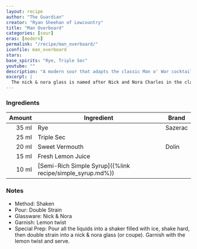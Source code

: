 ```yaml
---
layout: recipe
author: "The Guardian"
creator: "Ryan Sheehan of Lowcountry"
title: "Man Overboard"
categories: [sour]
eras: [modern]
permalink: "/recipe/man_overboard/"
iconfile: man_overboard
stars:
base_spirits: "Rye, Triple Sec"
youtube: ""
description: "A modern sour that adapts the classic Man o' War cocktail, adding the spiciness of rye while dialing down the booziness."
excerpt: |
  The nick & nora glass is named after Nick and Nora Charles in the classic 1934 movie The Thin Man, based on Dashiell Hammett’s book of the same name. Thanks to Nora’s sizable inheritance, the couple lead a life of leisure and spend most of their time at least slightly sozzled, so I like to imagine they’d be rather partial to this concoction. It’s an ode to an old classic called a man o’ war, adapted to add the spiciness of rye while dialling down the booziness a bit. Serve as an aperitif or the first cocktail of many on a night out.
---
```


### Ingredients

| Amount | Ingredient                                                | Brand   |
| -----: | --------------------------------------------------------- | ------- |
|  35 ml | Rye                                                       | Sazerac |
|  25 ml | Triple Sec                                                |
|  20 ml | Sweet Vermouth                                            | Dolin   |
|  15 ml | Fresh Lemon Juice                                         |
|  10 ml | [Semi-Rich Simple Syrup]({%link recipe/simple_syrup.md%}) |

### Notes

- Method: Shaken
- Pour: Double Strain
- Glassware: Nick & Nora
- Garnish: Lemon twist
- Special Prep: Pour all the liquids into a shaker filled with ice, shake hard, then double strain into a nick & nora glass (or coupe). Garnish with the lemon twist and serve.
